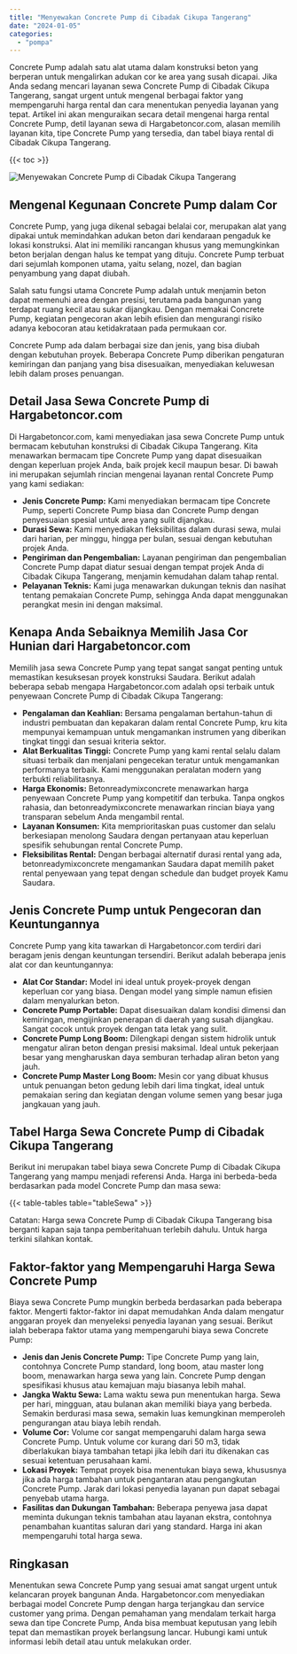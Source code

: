 ```yaml
---
title: "Menyewakan Concrete Pump di Cibadak Cikupa Tangerang"
date: "2024-01-05"
categories: 
  - "pompa"
---
```




Concrete Pump adalah satu alat utama dalam konstruksi beton yang berperan untuk mengalirkan adukan cor ke area yang susah dicapai. Jika Anda sedang mencari layanan sewa Concrete Pump di Cibadak Cikupa Tangerang, sangat urgent untuk mengenal berbagai faktor yang mempengaruhi harga rental dan cara menentukan penyedia layanan yang tepat. Artikel ini akan menguraikan secara detail mengenai harga rental Concrete Pump, detil layanan sewa di Hargabetoncor.com, alasan memilih layanan kita, tipe Concrete Pump yang tersedia, dan tabel biaya rental di Cibadak Cikupa Tangerang.

{{< toc >}}

![Menyewakan Concrete Pump di Cibadak Cikupa Tangerang](https://hargareadymixid.github.io/pompa/concrete-pump%20(7).png)

## Mengenal Kegunaan Concrete Pump dalam Cor

Concrete Pump, yang juga dikenal sebagai belalai cor, merupakan alat yang dipakai untuk memindahkan adukan beton dari kendaraan pengaduk ke lokasi konstruksi. Alat ini memiliki rancangan khusus yang memungkinkan beton berjalan dengan halus ke tempat yang dituju. Concrete Pump terbuat dari sejumlah komponen utama, yaitu selang, nozel, dan bagian penyambung yang dapat diubah.

Salah satu fungsi utama Concrete Pump adalah untuk menjamin beton dapat memenuhi area dengan presisi, terutama pada bangunan yang terdapat ruang kecil atau sukar dijangkau. Dengan memakai Concrete Pump, kegiatan pengecoran akan lebih efisien dan mengurangi risiko adanya kebocoran atau ketidakrataan pada permukaan cor.

Concrete Pump ada dalam berbagai size dan jenis, yang bisa diubah dengan kebutuhan proyek. Beberapa Concrete Pump diberikan pengaturan kemiringan dan panjang yang bisa disesuaikan, menyediakan keluwesan lebih dalam proses penuangan.

## Detail Jasa Sewa Concrete Pump di Hargabetoncor.com

Di Hargabetoncor.com, kami menyediakan jasa sewa Concrete Pump untuk bermacam kebutuhan konstruksi di Cibadak Cikupa Tangerang. Kita menawarkan bermacam tipe Concrete Pump yang dapat disesuaikan dengan keperluan projek Anda, baik projek kecil maupun besar. Di bawah ini merupakan sejumlah rincian mengenai layanan rental Concrete Pump yang kami sediakan:

- **Jenis Concrete Pump:** Kami menyediakan bermacam tipe Concrete Pump, seperti Concrete Pump biasa dan Concrete Pump dengan penyesuaian spesial untuk area yang sulit dijangkau.
- **Durasi Sewa:** Kami menyediakan fleksibilitas dalam durasi sewa, mulai dari harian, per minggu, hingga per bulan, sesuai dengan kebutuhan projek Anda.
- **Pengiriman dan Pengembalian:** Layanan pengiriman dan pengembalian Concrete Pump dapat diatur sesuai dengan tempat projek Anda di Cibadak Cikupa Tangerang, menjamin kemudahan dalam tahap rental.
- **Pelayanan Teknis:** Kami juga menawarkan dukungan teknis dan nasihat tentang pemakaian Concrete Pump, sehingga Anda dapat menggunakan perangkat mesin ini dengan maksimal.

## Kenapa Anda Sebaiknya Memilih Jasa Cor Hunian dari Hargabetoncor.com

Memilih jasa sewa Concrete Pump yang tepat sangat sangat penting untuk memastikan kesuksesan proyek konstruksi Saudara. Berikut adalah beberapa sebab mengapa Hargabetoncor.com adalah opsi terbaik untuk penyewaan Concrete Pump di Cibadak Cikupa Tangerang:

- **Pengalaman dan Keahlian:** Bersama pengalaman bertahun-tahun di industri pembuatan dan kepakaran dalam rental Concrete Pump, kru kita mempunyai kemampuan untuk mengamankan instrumen yang diberikan tingkat tinggi dan sesuai kriteria sektor.
- **Alat Berkualitas Tinggi:** Concrete Pump yang kami rental selalu dalam situasi terbaik dan menjalani pengecekan teratur untuk mengamankan performanya terbaik. Kami menggunakan peralatan modern yang terbukti reliabilitasnya.
- **Harga Ekonomis:** Betonreadymixconcrete menawarkan harga penyewaan Concrete Pump yang kompetitif dan terbuka. Tanpa ongkos rahasia, dan betonreadymixconcrete menawarkan rincian biaya yang transparan sebelum Anda mengambil rental.
- **Layanan Konsumen:** Kita memprioritaskan puas customer dan selalu berkesiapan menolong Saudara dengan pertanyaan atau keperluan spesifik sehubungan rental Concrete Pump.
- **Fleksibilitas Rental:** Dengan berbagai alternatif durasi rental yang ada, betonreadymixconcrete mengamankan Saudara dapat memilih paket rental penyewaan yang tepat dengan schedule dan budget proyek Kamu Saudara.

## Jenis Concrete Pump untuk Pengecoran dan Keuntungannya

Concrete Pump yang kita tawarkan di Hargabetoncor.com terdiri dari beragam jenis dengan keuntungan tersendiri. Berikut adalah beberapa jenis alat cor dan keuntungannya:

- **Alat Cor Standar:** Model ini ideal untuk proyek-proyek dengan keperluan cor yang biasa. Dengan model yang simple namun efisien dalam menyalurkan beton.
- **Concrete Pump Portable:** Dapat disesuaikan dalam kondisi dimensi dan kemiringan, mengijinkan penerapan di daerah yang susah dijangkau. Sangat cocok untuk proyek dengan tata letak yang sulit.
- **Concrete Pump Long Boom:** Dilengkapi dengan sistem hidrolik untuk mengatur aliran beton dengan presisi maksimal. Ideal untuk pekerjaan besar yang mengharuskan daya semburan terhadap aliran beton yang jauh.
- **Concrete Pump Master Long Boom:** Mesin cor yang dibuat khusus untuk penuangan beton gedung lebih dari lima tingkat, ideal untuk pemakaian sering dan kegiatan dengan volume semen yang besar juga jangkauan yang jauh.

## Tabel Harga Sewa Concrete Pump di Cibadak Cikupa Tangerang

Berikut ini merupakan tabel biaya sewa Concrete Pump di Cibadak Cikupa Tangerang yang mampu menjadi referensi Anda. Harga ini berbeda-beda berdasarkan pada model Concrete Pump dan masa sewa:

{{< table-tables table="tableSewa" >}}

Catatan: Harga sewa Concrete Pump di Cibadak Cikupa Tangerang bisa berganti kapan saja tanpa pemberitahuan terlebih dahulu. Untuk harga terkini silahkan kontak.

## Faktor-faktor yang Mempengaruhi Harga Sewa Concrete Pump

Biaya sewa Concrete Pump mungkin berbeda berdasarkan pada beberapa faktor. Mengerti faktor-faktor ini dapat memudahkan Anda dalam mengatur anggaran proyek dan menyeleksi penyedia layanan yang sesuai. Berikut ialah beberapa faktor utama yang mempengaruhi biaya sewa Concrete Pump:

- **Jenis dan Jenis Concrete Pump:** Tipe Concrete Pump yang lain, contohnya Concrete Pump standard, long boom, atau master long boom, menawarkan harga sewa yang lain. Concrete Pump dengan spesifikasi khusus atau kemajuan maju biasanya lebih mahal.
- **Jangka Waktu Sewa:** Lama waktu sewa pun menentukan harga. Sewa per hari, mingguan, atau bulanan akan memiliki biaya yang berbeda. Semakin berdurasi masa sewa, semakin luas kemungkinan memperoleh pengurangan atau biaya lebih rendah.
- **Volume Cor:** Volume cor sangat mempengaruhi dalam harga sewa Concrete Pump. Untuk volume cor kurang dari 50 m3, tidak diberlakukan biaya tambahan tetapi jika lebih dari itu dikenakan cas sesuai ketentuan perusahaan kami.
- **Lokasi Proyek:** Tempat proyek bisa menentukan biaya sewa, khususnya jika ada harga tambahan untuk pengantaran atau pengangkutan Concrete Pump. Jarak dari lokasi penyedia layanan pun dapat sebagai penyebab utama harga.
- **Fasilitas dan Dukungan Tambahan:** Beberapa penyewa jasa dapat meminta dukungan teknis tambahan atau layanan ekstra, contohnya penambahan kuantitas saluran dari yang standard. Harga ini akan mempengaruhi total harga sewa.

## Ringkasan

Menentukan sewa Concrete Pump yang sesuai amat sangat urgent untuk kelancaran proyek bangunan Anda. Hargabetoncor.com menyediakan berbagai model Concrete Pump dengan harga terjangkau dan service customer yang prima. Dengan pemahaman yang mendalam terkait harga sewa dan tipe Concrete Pump, Anda bisa membuat keputusan yang lebih tepat dan memastikan proyek berlangsung lancar. Hubungi kami untuk informasi lebih detail atau untuk melakukan order.
